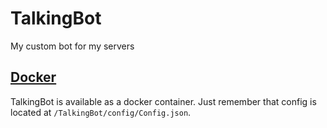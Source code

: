 # TalkingBot

My custom bot for my servers

## [Docker](https://hub.docker.com/repository/docker/pi4er/talkingbot/general)

TalkingBot is available as a docker container. Just remember that config is located at 
`/TalkingBot/config/Config.json`.
